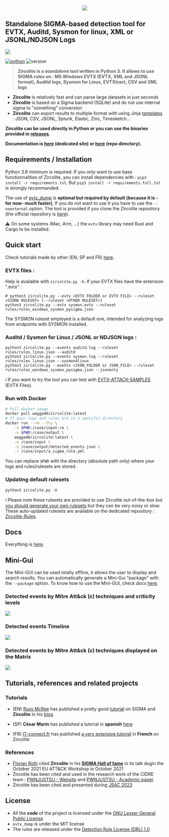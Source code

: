 # <p align="center">![](pics/zircolite_400.png)</p>

## Standalone SIGMA-based detection tool for EVTX, Auditd, Sysmon for linux, XML or JSONL/NDJSON Logs 
![](pics/Zircolite_v2.9.gif)

[![python](https://img.shields.io/badge/python-3.8-blue)](https://www.python.org/)
![version](https://img.shields.io/badge/Architecture-64bit-red)

> **Zircolite is a standalone tool written in Python 3. It allows to use SIGMA rules on : MS Windows EVTX (EVTX, XML and JSONL format), Auditd logs, Sysmon for Linux, EVTXtract, CSV and XML logs**

- **Zircolite** is relatively fast and can parse large datasets in just seconds
- **Zircolite** is based on a Sigma backend (SQLite) and do not use internal sigma to "something" conversion
- **Zircolite** can export results to multiple format with using Jinja [templates](templates) : JSON, CSV, JSONL, Splunk, Elastic, Zinc, Timesketch...

**Zircolite can be used directly in Python or you can use the binaries provided in [releases](https://github.com/wagga40/Zircolite/releases).** 

**Documentation is [here](https://wagga40.github.io/Zircolite/) (dedicated site) or [here](docs) (repo directory).**

## Requirements / Installation

Python 3.8 minimum is required. If you only want to use base functionnalities of Zircolite, you can install dependencies with : `pip3 install -r requirements.txt`. But `pip3 install -r requirements.full.txt` is strongly recommanded.

The use of [evtx_dump](https://github.com/omerbenamram/evtx) is **optional but required by default (because it is -for now- much faster)**, If you do not want to use it you have to use the `--noexternal` option. The tool is provided if you clone the Zircolite repository (the official repository is [here](https://github.com/omerbenamram/evtx)).

:warning: On some systems (Mac, Arm, ...) the `evtx` library may need Rust and Cargo to be installed.

## Quick start

Check tutorials made by other (EN, SP and FR) [here](#tutorials).

### EVTX files : 

Help is available with `zircolite.py -h`. If your EVTX files have the extension ".evtx" :

```shell
# python3 zircolite.py --evtx <EVTX FOLDER or EVTX FILE> --ruleset <SIGMA RULESET> [--ruleset <OTHER RULESET>]
python3 zircolite.py --evtx sysmon.evtx --ruleset rules/rules_windows_sysmon_pysigma.json
```

The SYSMON ruleset employed is a default one, intended for analyzing logs from endpoints with SYSMON installed.

### Auditd / Sysmon for Linux / JSONL or NDJSON logs : 

```shell
python3 zircolite.py --events auditd.log --ruleset rules/rules_linux.json --auditd
python3 zircolite.py --events sysmon.log --ruleset rules/rules_linux.json --sysmon4linux
python3 zircolite.py --events <JSON_FOLDER or JSON_FILE> --ruleset rules/rules_windows_sysmon_pysigma.json --jsononly
```

:information_source: If you want to try the tool you can test with [EVTX-ATTACK-SAMPLES](https://github.com/sbousseaden/EVTX-ATTACK-SAMPLES) (EVTX Files).

### Run with Docker

```bash
# Pull docker image
docker pull wagga40/zircolite:latest
# If your logs and rules are in a specific directory
docker run --rm --tty \
    -v $PWD:/case/input:ro \
    -v $PWD:/case/output \
    wagga40/zircolite:latest \
    -e /case/input \
    -o /case/output/detected_events.json \
    -r /case/input/a_sigma_rule.yml
```

You can replace `$PWD` with the directory (absolute path only) where your logs and rules/rulesets are stored.

### Updating default rulesets

```shell
python3 zircolite.py -U
```

:information_source: Please note these rulesets are provided to use Zircolite out-of-the-box but [you should generate your own rulesets](#why-you-should-build-your-own-rulesets) but they can be very noisy or slow. These auto-updated rulesets are available on the dedicated repository : [Zircolite-Rules](https://github.com/wagga40/Zircolite-Rules).

## Docs

Everything is [here](docs).

## Mini-Gui

The Mini-GUI can be used totally offline, it allows the user to display and search results. You can automatically generate a Mini-Gui "package" with the `--package` option. To know how to use the Mini-GUI, check docs [here](docs/Advanced.md#mini-gui).

### Detected events by Mitre Att&ck (c) techniques and criticity levels

![](pics/gui.webp)

### Detected events Timeline

![](pics/gui-timeline.webp)

### Detected events by Mitre Att&ck (c) techniques displayed on the Matrix 

![](pics/gui-matrix.webp)

## Tutorials, references and related projects

### Tutorials

- (EN) [Russ McRee](https://holisticinfosec.io) has published a pretty good [tutorial](https://holisticinfosec.io/post/2021-09-28-zircolite/) on SIGMA and **Zircolite** in his [blog](https://holisticinfosec.io/post/2021-09-28-zircolite/)

- (SP) **César Marín** has published a tutorial in **spanish** [here](https://derechodelared.com/zircolite-ejecucion-de-reglas-sigma-en-ficheros-evtx/)

- (FR) [IT-connect.fr](https://www.it-connect.fr/) has published [a very extensive tutorial](https://www.it-connect.fr/) in **French** on Zircolite

### References 

- [Florian Roth](https://github.com/Neo23x0/) cited **Zircolite** in his [**SIGMA Hall of fame**](https://github.com/Neo23x0/Talks/blob/master/Sigma_Hall_of_Fame_20211022.pdf) in its talk dugin the October 2021 EU ATT&CK Workshop in October 2021
- Zircolite has been cited and used in the research work of the CIDRE team : [PWNJUSTSU - Website](https://pwnjutsu.irisa.fr) and [PWNJUSTSU - Academic paper](https://hal.inria.fr/hal-03694719/document)
- Zircolite has been cited and presented during [JSAC 2023](https://jsac.jpcert.or.jp/archive/2023/pdf/JSAC2023_workshop_sigma_jp.pdf)

## License

- All the **code** of the project is licensed under the [GNU Lesser General Public License](https://www.gnu.org/licenses/lgpl-3.0.en.html)
- `evtx_dump` is under the MIT license
- The rules are released under the [Detection Rule License (DRL) 1.0](https://github.com/Neo23x0/sigma/blob/master/LICENSE.Detection.Rules.md)
